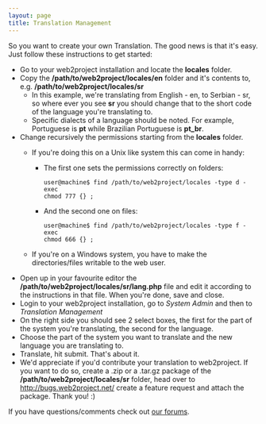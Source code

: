 ```yaml
---
layout: page
title: Translation Management
---
```


So you want to create your own Translation. The good news is that it's easy. Just follow these instructions to get started:

* Go to your web2project installation and locate the **locales** folder.
* Copy the **/path/to/web2project/locales/en** folder and it's contents to, e.g. **/path/to/web2project/locales/sr**
  * In this example, we're translating from English - en, to Serbian - sr, so where ever you see **sr** you should change that to the short code of the language you're translating to.
  * Specific dialects of a language should be noted. For example, Portuguese is **pt** while Brazilian Portuguese is **pt_br**.
* Change recursively the permissions starting from the **locales** folder.
  * If you're doing this on a Unix like system this can come in handy:
    * The first one sets the permissions correctly on folders:

        <code>user@machine$ find /path/to/web2project/locales -type d -exec chmod 777 {} \;</code>

    * And the second one on files:

        <code>user@machine$ find /path/to/web2project/locales -type f -exec chmod 666 {} \;</code>

  * If you're on a Windows system, you have to make the directories/files writable to the web user.
* Open up in your favourite editor the **/path/to/web2project/locales/sr/lang.php** file and edit it according to the instructions in that file. When you're done, save and close.
* Login to your web2project installation, go to *System Admin* and then to *Translation Management*
* On the right side you should see 2 select boxes, the first for the part of the system you're translating, the second for the language.
* Choose the part of the system you want to translate and the new language you are translating to.
* Translate, hit submit. That's about it.
* We'd appreciate if you'd contribute your translation to web2project. If you want to do so, create a .zip or a .tar.gz package of the **/path/to/web2project/locales/sr** folder, head over to http://bugs.web2project.net/ create a feature request and attach the package. Thank you! :)

If you have questions/comments check out [our forums](http://support.web2project.net/).